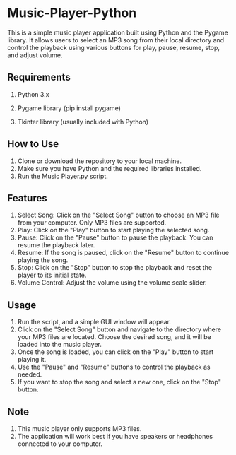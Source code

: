 # Music-Player-Python

This is a simple music player application built using Python and the Pygame library. It allows users to select an MP3 song from their local directory and control the playback using various buttons for play, pause, resume, stop, and adjust volume.

## Requirements

1. Python 3.x

2. Pygame library (pip install pygame)

3. Tkinter library (usually included with Python)

## How to Use

1. Clone or download the repository to your local machine.
2. Make sure you have Python and the required libraries installed.
3. Run the Music Player.py script.

## Features

1. Select Song: Click on the "Select Song" button to choose an MP3 file from your computer. Only MP3 files are supported.
2. Play: Click on the "Play" button to start playing the selected song.
3. Pause: Click on the "Pause" button to pause the playback. You can resume the playback later.
4. Resume: If the song is paused, click on the "Resume" button to continue playing the song.
5. Stop: Click on the "Stop" button to stop the playback and reset the player to its initial state.
6. Volume Control: Adjust the volume using the volume scale slider.
   
## Usage

1. Run the script, and a simple GUI window will appear.
2. Click on the "Select Song" button and navigate to the directory where your MP3 files are located. Choose the desired song, and it will be loaded into the music player.
3. Once the song is loaded, you can click on the "Play" button to start playing it.
4. Use the "Pause" and "Resume" buttons to control the playback as needed.
5. If you want to stop the song and select a new one, click on the "Stop" button.

## Note

1. This music player only supports MP3 files.
2. The application will work best if you have speakers or headphones connected to your computer.
